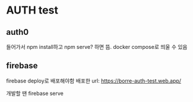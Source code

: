 # AUTH test

## auth0

들어가서 npm install하고 npm serve? 하면 뜸.
docker compose로 띄울 수 있음

## firebase

firebase deploy로 배포해야함
배포한 url: https://borre-auth-test.web.app/

개발할 땐 firebase serve